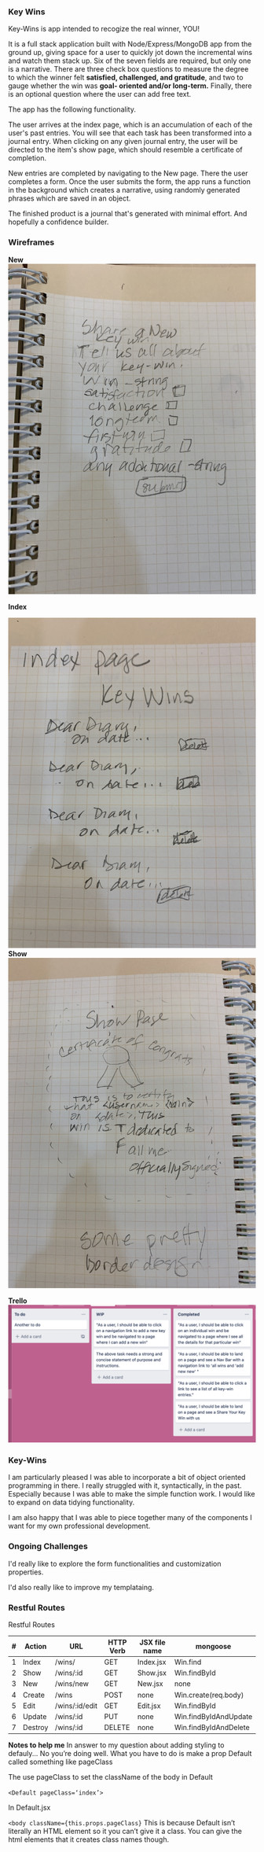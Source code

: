 
### Key Wins

Key-Wins is app intended to recogize the real winner, YOU!

It is a full stack application built with Node/Express/MongoDB app from the ground up, giving space for a user to quickly jot down the incremental wins and watch them stack up. Six of the seven fields are required, but only one is a narrative. There are three check box questions to measure the degree to which the winner felt **satisfied, challenged, and gratitude**, and two to gauge whether the win was **goal- oriented and/or long-term.** Finally, there is an optional question where the user can add free text.

The app has the following functionality.

The user arrives at the index page, which is an accumulation of each of the user's past entries. You will see that each task has been transformed into a journal entry. When clicking on any given journal entry, the user will be directed to the item's show page, which should resemble a certificate of completion. 

New entries are completed by navigating to the New page. There the user completes a form. Once the user submits the form, the app runs a function in the background which creates a narrative, using randomly generated phrases which are saved in an object. 

The finished product is a journal that's generated with minimal effort. And hopefully a confidence builder. 


### Wireframes

**New**
![](/public/css/images/WF2.jpeg)

**Index**

![](/public/css/images/WF1.jpeg)
**Show**
![](/public/css/images/WF3.jpeg)

**Trello**
![](/public/css/images/Trello.png)

### Key-Wins

I am particularly pleased I was able to incorporate a bit of object oriented programming in there. I really struggled with it, syntactically, in the past. Especially because I was able to make the simple function work. I would like to expand on data tidying functionality. 

I am also happy that I was able to piece together many of the components I want for my own professional development. 

### Ongoing Challenges

I'd really like to explore the form functionalities and customization properties. 

I'd also really like to improve my templataing.

### Restful Routes
Restful Routes

| #  |Action   | URL |  HTTP Verb |  JSX file name |  mongoose |
|---|---|---|---|---|---|
|  1 | Index  |  /wins/ |  GET |  Index.jsx | Win.find  |
|   2|  Show | /wins/:id  |  GET | Show.jsx   |  Win.findById|
|  3 |  New |  /wins/new | GET  |  New.jsx |  none |
|   4|  Create | /wins  |  POST |   none| Win.create(req.body)  |
|   5| Edit  | /wins/:id/edit  | GET  | Edit.jsx  |  Win.findById |
|   6|  Update | /wins/:id   |  PUT|  none |  Win.findByIdAndUpdate |
|   7|  Destroy | /wins/:id   |  DELETE|  none |  Win.findByIdAndDelete |


**Notes to help me**
In answer to my question about adding styling to defauly...
No you’re doing well. What you have to do is make a prop Default called something like pageClass

The use pageClass to set the className of the body in Default

```<Default pageClass=‘index’>```

In Default.jsx


```<body className={this.props.pageClass}```
This is because Default isn’t literally an HTML element so it you can’t give it a class.
You can give the html elements that it creates class names though. 
